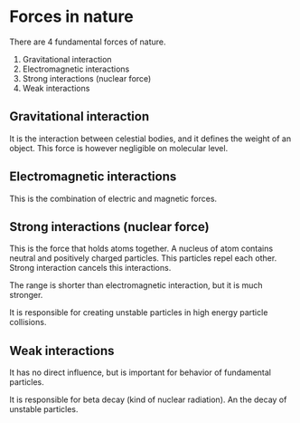 # Forces in nature
There are 4 fundamental forces of nature. 

1. Gravitational interaction
2. Electromagnetic interactions
3. Strong interactions (nuclear force)
4. Weak interactions


## Gravitational interaction

It is the interaction between celestial bodies, and it defines the weight of an object. This force is however negligible on molecular level.

## Electromagnetic interactions
This is the combination of electric and magnetic forces.

## Strong interactions (nuclear force)
This is the force that holds atoms together. A nucleus of atom contains neutral and positively charged particles. This particles repel each other. Strong interaction cancels this interactions. 

The range is shorter than electromagnetic interaction, but it is much stronger.

It is responsible for creating unstable particles in high energy particle collisions.

## Weak interactions

It has no direct influence, but is important for behavior of fundamental particles. 

It is responsible for beta decay (kind of nuclear radiation). An the decay of unstable particles.